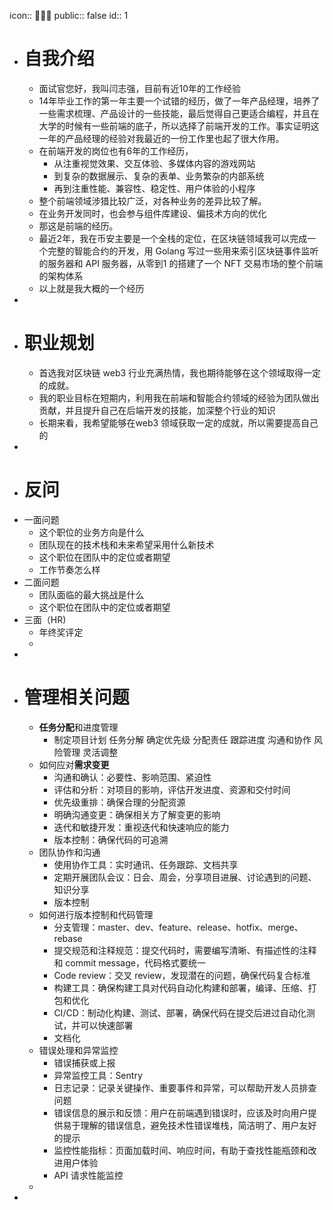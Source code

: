 icon:: 👨🏻‍💼
public:: false
id:: 1

- # 自我介绍
	- 面试官您好，我叫闫志强，目前有近10年的工作经验
	- 14年毕业工作的第一年主要一个试错的经历，做了一年产品经理，培养了一些需求梳理、产品设计的一些技能，最后觉得自己更适合编程，并且在大学的时候有一些前端的底子，所以选择了前端开发的工作。事实证明这一年的产品经理的经验对我最近的一份工作里也起了很大作用。
	- 在前端开发的岗位也有6年的工作经历，
		- 从注重视觉效果、交互体验、多媒体内容的游戏网站
		- 到复杂的数据展示、复杂的表单、业务繁杂的内部系统
		- 再到注重性能、兼容性、稳定性、用户体验的小程序
	- 整个前端领域涉猎比较广泛，对各种业务的差异比较了解。
	- 在业务开发同时，也会参与组件库建设、偏技术方向的优化
	- 那这是前端的经历。
	- 最近2年，我在币安主要是一个全栈的定位，在区块链领域我可以完成一个完整的智能合约的开发，用 Golang 写过一些用来索引区块链事件监听的服务器和 API 服务器，从零到1 的搭建了一个 NFT 交易市场的整个前端的架构体系
	- 以上就是我大概的一个经历
-
- # 职业规划
	- 首选我对区块链 web3 行业充满热情，我也期待能够在这个领域取得一定的成就。
	- 我的职业目标在短期内，利用我在前端和智能合约领域的经验为团队做出贡献，并且提升自己在后端开发的技能，加深整个行业的知识
	- 长期来看，我希望能够在web3 领域获取一定的成就，所以需要提高自己的
-
- # 反问
- 一面问题
	- 这个职位的业务方向是什么
	- 团队现在的技术栈和未来希望采用什么新技术
	- 这个职位在团队中的定位或者期望
	- 工作节奏怎么样
- 二面问题
	- 团队面临的最大挑战是什么
	- 这个职位在团队中的定位或者期望
- 三面（HR)
	- 年终奖评定
	-
-
- # 管理相关问题
	- **任务分配**和进度管理
		- 制定项目计划  任务分解 确定优先级 分配责任 跟踪进度 沟通和协作 风险管理 灵活调整
	- 如何应对**需求变更**
		- 沟通和确认：必要性、影响范围、紧迫性
		- 评估和分析：对项目的影响，评估开发进度、资源和交付时间
		- 优先级重排：确保合理的分配资源
		- 明确沟通变更：确保相关方了解变更的影响
		- 迭代和敏捷开发：重视迭代和快速响应的能力
		- 版本控制：确保代码的可追溯
	- 团队协作和沟通
		- 使用协作工具：实时通讯、任务跟踪、文档共享
		- 定期开展团队会议：日会、周会，分享项目进展、讨论遇到的问题、知识分享
		- 版本控制
	- 如何进行版本控制和代码管理
		- 分支管理：master、dev、feature、release、hotfix、merge、rebase
		- 提交规范和注释规范：提交代码时，需要编写清晰、有描述性的注释和 commit message，代码格式要统一
		- Code review：交叉 review，发现潜在的问题，确保代码复合标准
		- 构建工具：确保构建工具对代码自动化构建和部署，编译、压缩、打包和优化
		- CI/CD：制动化构建、测试、部署，确保代码在提交后进过自动化测试，并可以快速部署
		- 文档化
	- 错误处理和异常监控
		- 错误捕获或上报
		- 异常监控工具：Sentry
		- 日志记录：记录关键操作、重要事件和异常，可以帮助开发人员排查问题
		- 错误信息的展示和反馈：用户在前端遇到错误时，应该及时向用户提供易于理解的错误信息，避免技术性错误堆栈，简洁明了、用户友好的提示
		- 监控性能指标：页面加载时间、响应时间，有助于查找性能瓶颈和改进用户体验
		- API 请求性能监控
	-
-